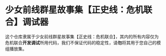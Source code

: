 # 少女前线群星故事集【正史线：危机联合】调试器


这个仓库隶属于少女前线群星故事集【正史线：危机联合】，其内的所有内容仅为危机联合**开发调试**所用代码，我们不保证代码的稳定性，请**勿**将其用于您自己的模组播放集。